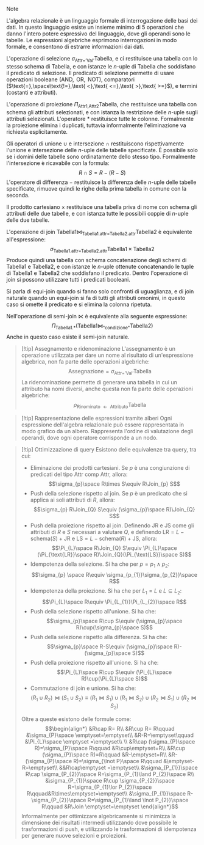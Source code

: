 >[!note]
>L'algebra relazionale è un linguaggio formale di interrogazione delle basi dei dati. In questo linguaggio esiste un insieme minimo di 5 operazioni che danno l'intero potere espressivo del linguaggio, dove gli operandi sono le tabelle. Le espressioni algebriche esprimono interrogazioni in modo formale, e consentono di estrarre informazioni dai dati.

L'operazione di selezione $\sigma_{\text{Attr='Val'}}\text{Tabella}$, e ci restituisce una tabella con lo stesso schema di $\text{Tabella}$, e con istanze le $n$-uple di $\text{Tabella}$ che soddisfano il predicato di selezione. Il predicato di selezione permette di usare operazioni booleane ($\text{AND}, \text{ OR}, \text{ NOT}$), comparatori ($\text{=},\space\text{!=},\text{ <},\text{ <=},\text{ >},\text{ >=}$), e termini (costanti e attributi).

L'operazione di proiezione $\Pi_{\text{Attr1,Attr2}}\text{Tabella}$, che restituisce una tabella con schema gli attributi selezionati, e con istanza la restrizione delle $n$-uple sugli attributi selezionati. L'operatore $*$ restituisce tutte le colonne. Formalmente la proiezione elimina i duplicati, tuttavia informalmente l'eliminazione va richiesta esplicitamente. 

Gli operatori di unione $\cup$ e intersezione $\cap$ restituiscono rispettivamente l'unione e intersezione delle $n$-uple delle tabelle specificate. È possibile solo se i domini delle tabelle sono ordinatamente dello stesso tipo. Formalmente l'intersezione è ricavabile con la formula: $$R\cap S= R-(R-S)$$
L'operatore di differenza $-$ restituisce la differenza delle $n$-uple delle tabelle specificate, rimuove quindi le righe della prima tabella in comune con la seconda.

Il prodotto cartesiano $\times$ restituisce una tabella priva di nome con schema gli attributi delle due tabelle, e con istanza tutte le possibili coppie di $n$-uple delle due tabelle.

L'operazione di join $\text{Tabella1}\Join_{\text{Tabella1.attr=Tabella2.attr}}\text{Tabella2}$ è equivalente all'espressione: $$\sigma_\text{Tabella1.attr=Tabella2.attr}\text{Tabella1}\times\text{Tabella2}$$
Produce quindi una tabella con schema concatenazione degli schemi di $\text{Tabella1}$ e $\text{Tabella2}$, e con istanze le $n$-uple ottenute concatenando le tuple di $\text{Tabella1}$ e $\text{Tabella2}$ che soddisfano il predicato. Dentro l'operazione di join si possono utilizzare tutti i predicati booleani.

Si parla di equi-join quando si fanno solo confronti di uguaglianza, e di join naturale quando un equi-join si fa di tutti gli attributi omonimi, in questo caso si omette il predicato e si elimina la colonna ripetuta.

Nell'operazione di semi-join $\ltimes$ è equivalente alla seguente espressione: $$\Pi_\text{Tabella1.*}(\text{Tabella1}\Join_\text{"condizione"}\text{Tabella2})$$
Anche in questo caso esiste il semi-join naturale.

>[!tip] Assegnamento e ridenominazione
>L'assegnamento è un operazione utilizzata per dare un nome al risultato di un'espressione algebrica, non fa parte delle operazioni algebriche: $$\text{Assegnazione}=\sigma_{\text{Attr='Val'}}\text{Tabella}$$
>La ridenominazione permette di generare una tabella in cui un attributo ha nomi diversi, anche questa non fa parte delle operazioni algebriche: $$\rho_{\text{Rinominato }\leftarrow\text{ Attributo}}\text{Tabella}$$

>[!tip] Rappresentazione delle espressioni tramite alberi
>Ogni espressione dell'algebra relazionale può essere rappresentata in modo grafico da un albero. Rappresenta l'ordine di valutazione degli operandi, dove ogni operatore corrisponde a un nodo.

>[!tip] Ottimizzazione di query
>Esistono delle equivalenze tra query, tra cui:
>- Eliminazione dei prodotti cartesiani. Se $p$ è una congiunzione di predicati del tipo $\text{Attr comp Attr}$, allora: $$\sigma_{p}\space R\times S\equiv R\Join_{p} S$$
>- Push della selezione rispetto al join. Se $p$ è un predicato che si applica ai soli attributi di $R$, allora: $$\sigma_{p} R\Join_{Q} S\equiv (\sigma_{p}\space R)\Join_{Q} S$$
>- Push della proiezione rispetto al join. Definendo $\text{JR}$ e $\text{JS}$ come gli attributi di $R$ e $S$ necessari a valutare $Q$, e definendo $\text{LR}=L-\text{schema}(S)+\text{JR}$ e $\text{LS}=L-\text{schema}(R)+\text{JS}$, allora: $$\Pi_{L}\space R\Join_{Q} S\equiv \Pi_{L}\space (\Pi_{\text{LR}}\space R)\Join_{Q}(\Pi_{\text{LS}}\space S)$$
>- Idempotenza della selezione. Si ha che per $p= p_{1}\land p_{2}$: $$\sigma_{p} \space R\equiv \sigma_{p_{1}}\sigma_{p_{2}}\space R$$
>- Idempotenza della proiezione. Si ha che per $L_{1}=L$ e $L\subseteq L_{2}$: $$\Pi_{L}\space R\equiv \Pi_{L_{1}}\Pi_{L_{2}}\space R$$
>- Push della selezione rispetto all'unione. Si ha che: $$\sigma_{p}\space R\cup S\equiv (\sigma_{p}\space R)\cup(\sigma_{p}\space S)$$
>- Push della selezione rispetto alla differenza. Si ha che: $$\sigma_{p}\space R-S\equiv (\sigma_{p}\space R)-(\sigma_{p}\space S)$$
>- Push della proiezione rispetto all'unione. Si ha che: $$\Pi_{L}\space R\cup S\equiv (\Pi_{L}\space R)\cup(\Pi_{L}\space S)$$
>- Commutazione di join e unione. Si ha che: $$(R_{1}\cup R_{2})\Join(S_{1}\cup S_{2})\equiv (R_{1}\Join S_{1})\cup(R_{1}\Join S_{2})\cup(R_{2}\Join S_{1})\cup(R_{2}\Join S_{2})$$
>
>Oltre a queste esistono delle formule come: $$\begin{align*}
&R\cap R= R\\
&R\cup R= R\qquad &\sigma_{P}\space \emptyset=\emptyset\\
&R-R=\emptyset\qquad &\Pi_{L}\space \emptyset =\emptyset\\
\\
&R\cap (\sigma_{P}\space R)=\sigma_{P}\space R\qquad &R\cup\emptyset=R\\
&R\cup (\sigma_{P}\space R)=R\qquad &R-\emptyset=R\\
&R-(\sigma_{P}\space R)=\sigma_{\lnot P}\space R\qquad &\emptyset-R=\emptyset\\
&&R\cap\emptyset =\emptyset\\
&\sigma_{P_{1}}\space R\cap \sigma_{P_{2}}\space R=\sigma_{P_{1}\land P_{2}}\space R\\
&\sigma_{P_{1}}\space R\cup \sigma_{P_{2}}\space R=\sigma_{P_{1}\lor P_{2}}\space R\qquad&R\times\emptyset=\emptyset\\
&\sigma_{P_{1}}\space R- \sigma_{P_{2}}\space R=\sigma_{P_{1}\land \lnot P_{2}}\space R\qquad &R\Join \emptyset=\emptyset
>\end{align*}$$
>Informalmente per ottimizzare algebricamente si minimizza la dimensione dei risultati intermedi utilizzando dove possibile le trasformazioni di push, e utilizzando le trasformazioni di idempotenza per generare nuove selezioni e proiezioni.

